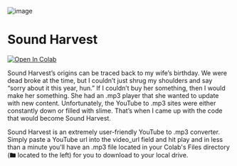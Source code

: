 ![image](https://github.com/philip-hawkins-git/SoundHarvest/assets/142953236/146e81eb-3099-40db-b41d-5a439183e852)

# Sound Harvest

<p><a href="https://colab.research.google.com/drive/1N2pXvzjkkUmde1S4gzCF6HhjU__5rzjh?usp=sharing"><img src="https://colab.research.google.com/assets/colab-badge.svg" alt="Open In Colab"></a></p>

Sound Harvest’s origins can be traced back to my wife’s birthday. We were dead broke at the time, but I couldn’t just shrug my shoulders and say “sorry about it this year, hun.” If I couldn’t buy her something, then I would make her something. She had an .mp3 player that she wanted to update with new content. Unfortunately, the YouTube to .mp3 sites were either constantly down or filled with slime. That’s when I came up with the code that would become Sound Harvest. 

Sound Harvest is an extremely user-friendly YouTube to .mp3 converter. Simply paste a YouTube url into the video_url field and hit play and in less than a minute you'll have an .mp3 file located in your Colab's Files directory (🖿 located to the left) for you to download to your local drive.
